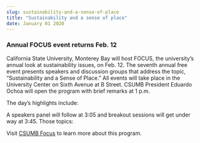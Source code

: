 ```yaml
---
slug: sustainability-and-a-sense-of-place
title: "Sustainability and a sense of place"
date: January 01 2020
---
```


<h3>Annual FOCUS event returns Feb. 12</h3><p>California State University, Monterey Bay will host FOCUS, the university’s annual look at sustainability issues, on Feb. 12. The seventh annual free event presents speakers and discussion groups that address the topic, “Sustainability and a Sense of Place.” All events will take place in the University Center on Sixth Avenue at B Street. CSUMB President Eduardo Ochoa will open the program with brief remarks at 1 p.m.
</p><p>The day’s highlights include:
</p><p>A speakers panel will follow at 3:05 and breakout sessions will get under way at 3:45. Those topics:
</p><p>Visit <a href="http://csumb.edu/focus">CSUMB Focus</a> to learn more about this program.
</p>
